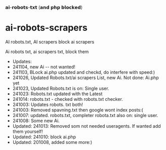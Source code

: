 𝗮𝗶-𝗿𝗼𝗯𝗼𝘁𝘀-𝘁𝘅𝘁 (𝗮𝗻𝗱 𝗽𝗵𝗽 𝗯𝗹𝗼𝗰𝗸𝗲𝗱)

# ai-robots-scrapers
AI robots.txt, AI scrapers block ai scrapers

Ai robots txt, ai scrapers txt, block them


* Updates:
* 241104, new Ai -- not wanted!
* 241103, BLock ai.php updated and checkd, do interfere with speed:)
* 241026, Updated Robots.txt/ai scrapers List, new Ai.  Not done: Ai.php yet
* 241023, Updated Robots.txt is on: Single user.
* 241023: Robots.txt updated with the Latest
* 241014: robots.txt - checked with robots.txt checker.
* 241003: Updates robots. txt both!
* 241003: Removed spavning.txt then google wont index posts:(
* 241007: updated. robots.txt, completer robota.txt also on: single user.
* 241008: Some new Ai.
* Updated: 241013:  Removed som not needed useragents. If wanted add them yourself!
* Updated: 241010:  block ai.php
* Updated: 201008, added some more:)
